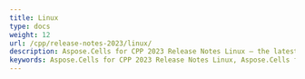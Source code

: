 ```yaml
---
title: Linux
type: docs
weight: 12
url: /cpp/release-notes-2023/linux/
description: Aspose.Cells for CPP 2023 Release Notes Linux – the latest enhancements, new features, and fixes.
keywords: Aspose.Cells for CPP 2023 Release Notes Linux, Aspose.Cells for CPP 2023 Linux updates and fixes
---
```



